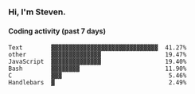 ### Hi, I'm Steven.

#### Coding activity (past 7 days)
```
Text        ▓▓▓▓▓▓▓▓▓▓▓▓▓▓▓▓▓▓▓▓▓▓▓▓▓▓▓▓▓▓  41.27%
other       ▓▓▓▓▓▓▓▓▓▓▓▓▓▓                  19.47%
JavaScript  ▓▓▓▓▓▓▓▓▓▓▓▓▓▓                  19.40%
Bash        ▓▓▓▓▓▓▓▓                        11.90%
C           ▓▓▓                              5.46%
Handlebars  ▓                                2.49%
```
